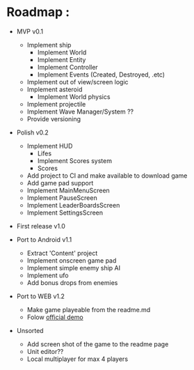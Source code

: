 # Roadmap :
* MVP v0.1
  * Implement ship
    * Implement World
	* Implement Entity
	* Implement Controller
	* Implement Events (Created, Destroyed, .etc)
  * Implement out of view/screen logic
  * Implement asteroid
    * Implement World physics
  * Implement projectile
  * Implement Wave Manager/System ??
  * Provide versioning

* Polish v0.2
  * Implement HUD
	* Lifes
	* Implement Scores system
	* Scores
  * Add project to CI and make available to download game
  * Add game pad support
  * Implement MainMenuScreen
  * Implement PauseScreen
  * Implement LeaderBoardsScreen
  * Implement SettingsScreen

* First release v1.0

* Port to Android v1.1
  * Extract 'Content' project
  * Implement onscreen game pad
  * Implement simple enemy ship AI
  * Implement ufo
  * Add bonus drops from enemies
	
* Port to WEB v1.2
  * Make game playeable from the readme.md
  * Folow [official demo](https://www.monogame.net/webdemo/)

* Unsorted
  * Add screen shot of the game to the readme page
  * Unit editor??
  * Local multiplayer for max 4 players